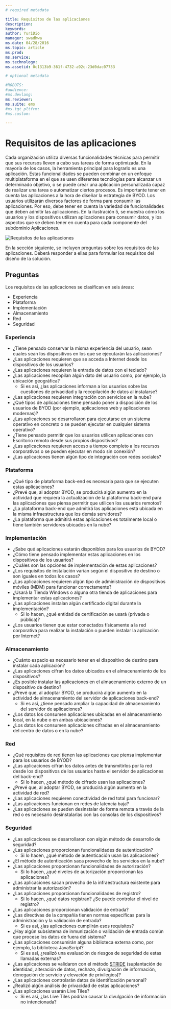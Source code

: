 ```yaml
---
# required metadata

title: Requisitos de las aplicaciones
description:
keywords:
author: YuriDio
manager: swadhwa
ms.date: 04/28/2016
ms.topic: article
ms.prod:
ms.service:
ms.technology:
ms.assetid: 0c1313b9-361f-4732-a92c-23d0dac07733

# optional metadata

#ROBOTS:
#audience:
#ms.devlang:
ms.reviewer: 
ms.suite: ems
#ms.tgt_pltfrm:
#ms.custom:

---
```


# Requisitos de las aplicaciones

Cada organización utiliza diversas funcionalidades técnicas para permitir que sus recursos lleven a cabo sus tareas de forma optimizada. En la mayoría de los casos, la herramienta principal para lograrlo es una aplicación. Estas funcionalidades se pueden combinar en un enfoque multiplataforma en el que se usen diferentes tecnologías para alcanzar un determinado objetivo, o se puede crear una aplicación personalizada capaz de realizar una tarea o automatizar ciertos procesos. Es importante tener en cuenta las aplicaciones a la hora de diseñar la estrategia de BYOD. Los usuarios utilizarán diversos factores de forma para consumir las aplicaciones. Por eso, debe tener en cuenta la variedad de funcionalidades que deben admitir las aplicaciones. En la ilustración 5, se muestra cómo los usuarios y los dispositivos utilizan aplicaciones para consumir datos, y los aspectos que se deben tener en cuenta para cada componente del subdominio Aplicaciones.

![Requisitos de las aplicaciones](./media/BYOD_Figure5.png)

En la sección siguiente, se incluyen preguntas sobre los requisitos de las aplicaciones. Deberá responder a ellas para formular los requisitos del diseño de la solución.

## Preguntas

Los requisitos de las aplicaciones se clasifican en seis áreas:

- Experiencia
- Plataforma
- Implementación
- Almacenamiento
- Red
- Seguridad


### Experiencia

- ¿Tiene pensado conservar la misma experiencia del usuario, sean cuales sean los dispositivos en los que se ejecutarán las aplicaciones?
- ¿Las aplicaciones requieren que se acceda a Internet desde los dispositivos de los usuarios?
- ¿Las aplicaciones requieren la entrada de datos con el teclado?
- ¿Las aplicaciones recopilan algún dato del usuario como, por ejemplo, la ubicación geográfica?
    - Si es así, ¿las aplicaciones informan a los usuarios sobre las cuestiones de privacidad y la recopilación de datos al instalarse?
- ¿Las aplicaciones requieren integración con servicios en la nube?
- ¿Qué tipos de aplicaciones tiene pensado poner a disposición de los usuarios de BYOD (por ejemplo, aplicaciones web y aplicaciones modernas)?
- ¿Las aplicaciones se desarrollaron para ejecutarse en un sistema operativo en concreto o se pueden ejecutar en cualquier sistema operativo?
- ¿Tiene pensado permitir que los usuarios utilicen aplicaciones con Escritorio remoto desde sus propios dispositivos?
- ¿Las aplicaciones requieren acceso a tiempo completo a los recursos corporativos o se pueden ejecutar en modo sin conexión?
- ¿Las aplicaciones tienen algún tipo de integración con redes sociales?


### Plataforma

- ¿Qué tipo de plataforma back-end es necesaria para que se ejecuten estas aplicaciones?
- ¿Prevé que, al adoptar BYOD, se producirá algún aumento en la actividad que requiera la actualización de la plataforma back-end para las aplicaciones que piensa permitir que utilicen los usuarios remotos?
- ¿La plataforma back-end que admitirá las aplicaciones está ubicada en la misma infraestructura que los demás servidores?
- ¿La plataforma que admitirá estas aplicaciones es totalmente local o tiene también servidores ubicados en la nube?


### Implementación

- ¿Sabe qué aplicaciones estarán disponibles para los usuarios de BYOD?
- ¿Cómo tiene pensado implementar estas aplicaciones en los dispositivos de los usuarios?
- ¿Cuáles son las opciones de implementación de estas aplicaciones?
- ¿Los requisitos de instalación varían según el dispositivo de destino o son iguales en todos los casos?
- ¿Las aplicaciones requieren algún tipo de administración de dispositivos móviles (MDM) para funcionar correctamente?
- ¿Usará la Tienda Windows o alguna otra tienda de aplicaciones para implementar estas aplicaciones?
- ¿Las aplicaciones instalan algún certificado digital durante la implementación?
    - Si lo hacen, ¿qué entidad de certificación se usará (privada o pública)?
- ¿Los usuarios tienen que estar conectados físicamente a la red corporativa para realizar la instalación o pueden instalar la aplicación por Internet?

### Almacenamiento

- ¿Cuánto espacio es necesario tener en el dispositivo de destino para instalar cada aplicación?
- ¿Las aplicaciones cifran los datos ubicados en el almacenamiento de los dispositivos?
- ¿Es posible instalar las aplicaciones en el almacenamiento externo de un dispositivo de destino?
- ¿Prevé que, al adoptar BYOD, se producirá algún aumento en la actividad de almacenamiento del servidor de aplicaciones back-end?
    - Si es así, ¿tiene pensado ampliar la capacidad de almacenamiento del servidor de aplicaciones?
- ¿Los datos los consumen aplicaciones ubicadas en el almacenamiento local, en la nube o en ambas ubicaciones?
- ¿Los datos los consumen aplicaciones cifradas en el almacenamiento del centro de datos o en la nube?

### Red

- ¿Qué requisitos de red tienen las aplicaciones que piensa implementar para los usuarios de BYOD?
- ¿Las aplicaciones cifran los datos antes de transmitirlos por la red desde los dispositivos de los usuarios hasta el servidor de aplicaciones del back-end?
    - Si lo hacen, ¿qué método de cifrado usan las aplicaciones?
- ¿Prevé que, al adoptar BYOD, se producirá algún aumento en la actividad de red?
- ¿Las aplicaciones requieren conectividad de red total para funcionar?
- ¿Las aplicaciones funcionan en redes de latencia baja?
- ¿Las aplicaciones se pueden desinstalar de forma remota a través de la red o es necesario desinstalarlas con las consolas de los dispositivos?

### Seguridad

- ¿Las aplicaciones se desarrollaron con algún método de desarrollo de seguridad?
- ¿Las aplicaciones proporcionan funcionalidades de autenticación?
    - Si lo hacen, ¿qué método de autenticación usan las aplicaciones?
- ¿El método de autenticación saca provecho de los servicios en la nube?
- ¿Las aplicaciones proporcionan funcionalidades de autorización?
    - Si lo hacen, ¿qué niveles de autorización proporcionan las aplicaciones?
- ¿Las aplicaciones sacan provecho de la infraestructura existente para administrar la autorización?
- ¿Las aplicaciones proporcionan funcionalidades de registro?
    - Si lo hacen, ¿qué datos registran? ¿Se puede controlar el nivel de registro?
- ¿Las aplicaciones proporcionan validación de entrada?
- ¿Las directivas de la compañía tienen normas específicas para la administración y la validación de entrada?
    - Si es así, ¿las aplicaciones cumplirán esos requisitos?
- ¿Hay algún subsistema de inmunización o validación de entrada común que procese los datos de fuera del sistema?
- ¿Las aplicaciones consumirán alguna biblioteca externa como, por ejemplo, la biblioteca JavaScript?
    - Si es así, ¿realizó una evaluación de riesgos de seguridad de estas llamadas externas?
- ¿Las aplicaciones se validaron con el método [STRIDE](https://msdn.microsoft.com/library/ee823878(v=cs.20).aspx) (suplantación de identidad, alteración de datos, rechazo, divulgación de información, denegación de servicio y elevación de privilegios)?
- ¿Las aplicaciones controlarán datos de identificación personal?
- ¿Realizó algún análisis de privacidad de estas aplicaciones?
- ¿Las aplicaciones usarán Live Tiles?
    - Si es así, ¿las Live Tiles podrían causar la divulgación de información no intencionada?



<!--HONumber=Apr16_HO2-->


